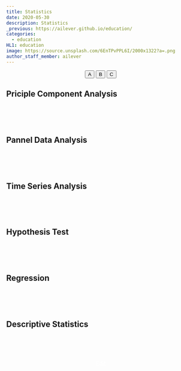 ```yaml
---
title: Statistics
date: 2020-05-30
description: Statistics
_previous: https://ailever.github.io/education/
categories:
  - education
HL1: education
image: https://source.unsplash.com/6EnTPvPPL6I/2000x1322?a=.png
author_staff_member: ailever
---
```


<div align="center" class="top_btn_box">
  <button class="top_btn" type="button" onclick="location.href='#'">A</button>
  <button class="top_btn" type="button" onclick="location.href='#'">B</button>
  <button class="top_btn" type="button" onclick="location.href='#'">C</button>
</div>

## Priciple Component Analysis

<br><br><br>
## Pannel Data Analysis

<br><br><br>
## Time Series Analysis

<br><br><br>
## Hypothesis Test

<br><br><br>
## Regression

<br><br><br>
## Descriptive Statistics

<br><br><br>
<div align="center" class="bottom_btn_box">
  <span class="bottom_btn"><a href="https://github.com/ailever/ailever.github.io/blob/master/_posts/education/2020-05-30-Statistics.md" target="_blank" style="color:white">Edit</a></span>
</div>

